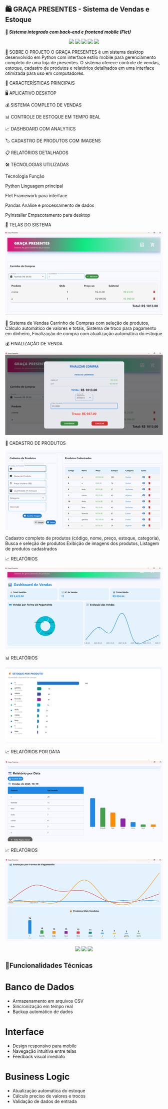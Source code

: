 ## 🛍️ GRAÇA PRESENTES - Sistema de Vendas e Estoque

**🚀 _Sistema integrado com back-end e frontend mobile (Flet)_**

<p align="center">
   <img src="https://img.shields.io/badge/Python-3776AB?style=for-the-badge&logo=python&logoColor=white">
   <img src="https://img.shields.io/badge/Flet-0078D4?style=for-the-badge&logo=flutter&logoColor=white">
   <img src="https://img.shields.io/badge/SQLite-003B57?style=for-the-badge&logo=sqlite&logoColor=white">
   <img src="https://img.shields.io/badge/Desktop-APP-4ECDC4?style=for-the-badge">
   <img src="https://img.shields.io/badge/Windows-0078D6?style=for-the-badge&logo=windows&logoColor=white">



</p>

🌟 SOBRE O PROJETO
O GRAÇA PRESENTES é um sistema desktop desenvolvido em Python com interface estilo mobile para gerenciamento completo de uma loja de presentes. O sistema oferece controle de vendas, estoque, cadastro de produtos e relatórios detalhados em uma interface otimizada para uso em computadores.

🎯 CARACTERÍSTICAS PRINCIPAIS

🖥️ APLICATIVO DESKTOP 

💰 SISTEMA COMPLETO DE VENDAS

📊 CONTROLE DE ESTOQUE EM TEMPO REAL

📈 DASHBOARD COM ANALYTICS

🏷️ CADASTRO DE PRODUTOS COM IMAGENS

📋 RELATÓRIOS DETALHADOS

🛠️ TECNOLOGIAS UTILIZADAS

Tecnologia	Função

Python	Linguagem principal

Flet	Framework para interface

Pandas	Análise e processamento de dados

PyInstaller	Empacotamento para desktop

🎯 TELAS DO SISTEMA

![Tela do App](assets/Captura%20de%20tela%202025-10-19%20003701.png)

🛒 Sistema de Vendas
Carrinho de Compras com seleção de produtos,  Cálculo automático de valores e totais,  Sistema de troco para pagamento em dinheiro,
Finalização de compra com atualização automática do estoque

💰 FINALIZAÇÃO DE VENDA

![Tela do App](assets/Captura%20de%20tela%202025-10-19%20003842.png)

📝 CADASTRO DE PRODUTOS

![Tela do App](assets/Captura%20de%20tela%202025-10-19%20004036.png)

Cadastro completo de produtos (código, nome, preço, estoque, categoria), Busca e seleção de produtos
Exibição de imagens dos produtos, Listagem de produtos cadastrados

📈 RELATÓRIOS 

![Tela do App](assets/Captura%20de%20tela%202025-10-19%20004215.png)

📊 RELATÓRIOS 

![Tela do App](assets/Captura%20de%20tela%202025-10-19%20004301.png)


📈 RELATÓRIOS POR DATA

![Tela do App](assets/Captura%20de%20tela%202025-10-19%20004504.png)

📈 RELATÓRIOS 

![Tela do App](assets/Captura%20de%20tela%202025-10-19%20004602.png)

<p align="center">
 


  <img src="https://img.shields.io/badge/Python-3776AB?style=for-the-badge&logo=python&logoColor=white">
  <img src="https://img.shields.io/badge/Flet-0178FF?style=for-the-badge&logo=flet&logoColor=white">
  <img src="https://img.shields.io/badge/SQLite-003B57?style=for-the-badge&logo=sqlite&logoColor=white">
  
</p>

## 💾Funcionalidades Técnicas

 # Banco de Dados
 
- Armazenamento em arquivos CSV
- Sincronização em tempo real
- Backup automático de dados
  
# Interface

- Design responsivo para mobile
- Navegação intuitiva entre telas
- Feedback visual imediato

# Business Logic

- Atualização automática do estoque
- Cálculo preciso de valores e trocos
- Validação de dados de entrada

 








